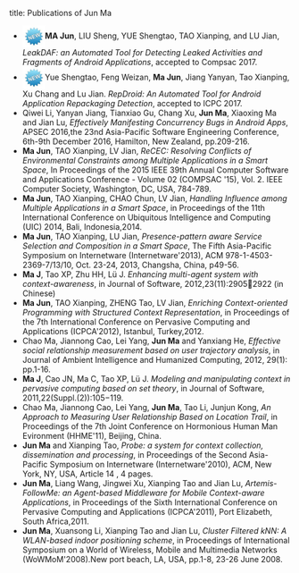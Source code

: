 title: Publications of Jun Ma

- <img src="static/img/new.jpg" width = "40" height = "40" align=center />**MA Jun**, LIU Sheng, YUE Shengtao, TAO Xianping, and LU Jian, *LeakDAF: an Automated Tool for Detecting Leaked Activities and Fragments of Android Applications*, accepted to Compsac 2017.
- <img src="static/img/new.jpg" width = "40" height = "40" align=center />Yue Shengtao, Feng Weizan, **Ma Jun**, Jiang Yanyan, Tao Xianping, Xu Chang and Lu Jian. *RepDroid: An Automated Tool for Android Application Repackaging Detection*, accepted to ICPC 2017.
- Qiwei Li, Yanyan Jiang, Tianxiao Gu, Chang Xu, **Jun Ma**, Xiaoxing Ma and Jian Lu, *Effectively Manifesting Concurrency Bugs in Android Apps*, APSEC 2016,the 23nd Asia-Pacific Software Engineering Conference, 6th-9th December 2016, Hamilton, New Zealand, pp.209-216.
- **Ma Jun**, TAO Xianping, LV Jian, *ReCEC: Resolving Conflicts of Environmental Constraints among Multiple Applications in a Smart Space*,  In Proceedings of the 2015 IEEE 39th Annual Computer Software and Applications Conference - Volume 02 (COMPSAC '15), Vol. 2. IEEE Computer Society, Washington, DC, USA, 784-789. 
- **Ma Jun**, TAO Xianping, CHAO Chun, LV Jian, *Handling Influence among Multiple Applications in a Smart Space*, in Proceedings of the 11th International Conference on Ubiquitous Intelligence and Computing (UIC) 2014, Bali, Indonesia,2014.
- **Ma Jun**, TAO Xianping, LU Jian, *Presence-pattern aware Service Selection and Composition in a Smart Space*, The Fifth Asia-Pacific Symposium on Internetware (Internetware'2013), ACM 978-1-4503-2369-7/13/10, Oct. 23-24, 2013, Changsha, China, p49-56.
- **Ma J**, Tao XP, Zhu HH, Lü J. *Enhancing multi-agent system with context-awareness*, in Journal of Software, 2012,23(11):29052922 (in Chinese)
- **Ma Jun**, TAO Xianping, ZHENG Tao, LV Jian, *Enriching Context-oriented Programming with Structured Context Representation*, in Proceedings of the 7th International Conference on Pervasive Computing and Applications (ICPCA'2012), Istanbul, Turkey,2012.
- Chao Ma, Jiannong Cao, Lei Yang, **Jun Ma** and Yanxiang He, *Effective social relationship measurement based on user trajectory analysis*, in Journal of Ambient Intelligence and Humanized Computing, 2012, 29(1): pp.1-16.
- **Ma J**, Cao JN, Ma C, Tao XP, Lü J. *Modeling and manipulating context in pervasive computing based on set
theory*, in Journal of Software, 2011,22(Suppl.(2)):105−119.
- Chao Ma, Jiannong Cao, Lei Yang, **Jun Ma**, Tao Li, Junjun Kong, *An Approach to Measuring User Relationship Based on Location Trail*, in Proceedings of the 7th Joint Conference on Hormonious Human Man Evironment (HHME'11), Beijing, China.
- **Jun Ma** and Xianping Tao, *Probe: a system for context collection, dissemination and processing*, in Proceedings of the Second Asia-Pacific Symposium on Internetware (Internetware'2010), ACM, New York, NY, USA, Article 14 , 4 pages.
- **Jun Ma**, Liang Wang, Jingwei Xu, Xianping Tao and Jian Lu, *Artemis-FollowMe: an Agent-based Middleware for Mobile Context-aware Applications*, in Proceedings of the Sixth International Conference on Pervasive Computing and Applications (ICPCA'2011), Port Elizabeth, South Africa,2011.
- **Jun Ma**, Xuansong Li, Xianping Tao and Jian Lu, *Cluster Filtered kNN: A WLAN-based indoor positioning scheme*, in Proceedings of International Symposium on a World of Wireless, Mobile and Multimedia Networks (WoWMoM'2008).New port beach, LA, USA, pp.1-8, 23-26 June 2008.
